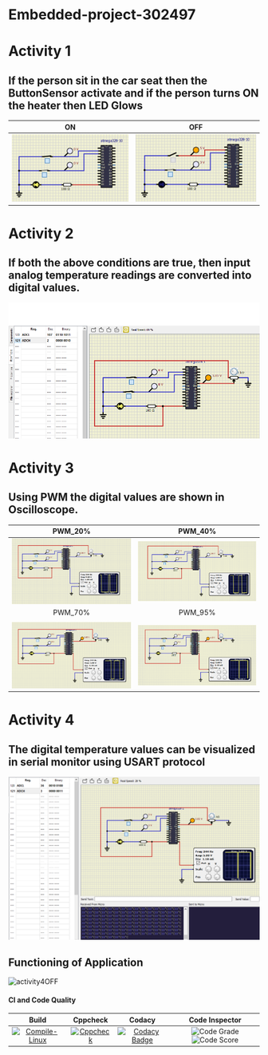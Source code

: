 # Embedded-project-302497

# Activity 1

## If the person sit in the car seat then the ButtonSensor activate and if the person turns ON the heater then LED Glows

|ON|OFF|
|:--:|:--:|
|![ON](https://github.com/KollaNarasimha/Embedded-project-302497/blob/main/Simulation/ON.PNG)|![OFF](https://github.com/KollaNarasimha/Embedded-project-302497/blob/main/Simulation/OFF.PNG)|

# Activity 2
## If both the above conditions are true, then input analog temperature readings are converted into digital values.
 ![ADC](https://github.com/KollaNarasimha/Embedded-project-302497/blob/main/Simulation/ADC.PNG)
 
 # Activity 3
 ## Using PWM the digital values are shown in Oscilloscope.

|PWM_20%|PWM_40%|
|:--:|:--:|
|![PWM_20%_Dutycycle](https://github.com/KollaNarasimha/Embedded-project-302497/blob/main/Simulation/PWM_20%25_Dutycycle.PNG)|![PWM_40%_Dutycycle](https://github.com/KollaNarasimha/Embedded-project-302497/blob/main/Simulation/PWM_40%25_Dutycycle.PNG)
|PWM_70%|PWM_95%|
|   |   |
![PWM_70%_Dutycycle](https://github.com/KollaNarasimha/Embedded-project-302497/blob/main/Simulation/PWM_70%25_Dutycycle.PNG)|![PWM_95%_Dutycycle](https://github.com/KollaNarasimha/Embedded-project-302497/blob/main/Simulation/PWM_95%25_Dutycycle.PNG)

# Activity 4

## The digital temperature values can be visualized in serial monitor using USART protocol
![activity4ON](https://github.com/KollaNarasimha/Embedded-project-302497/blob/main/Simulation/act%204.1.PNG)

## Functioning of Application

![activity4OFF](https://github.com/KollaNarasimha/Embedded-project-302497/blob/main/Simulation/act%204.gif)

#### CI and Code Quality

|Build|Cppcheck|Codacy|Code Inspector|
|:--:|:--:|:--:|:--:|
|[![Compile-Linux](https://github.com/KollaNarasimha/Embedded-project-302497/actions/workflows/compile.yml/badge.svg)](https://github.com/KollaNarasimha/Embedded-project-302497/actions/workflows/compile.yml)|[![Cppcheck](https://github.com/KollaNarasimha/Embedded-project-302497/actions/workflows/CodeQuality.yml/badge.svg)](https://github.com/KollaNarasimha/Embedded-project-302497/actions/workflows/CodeQuality.yml)|[![Codacy Badge](https://app.codacy.com/project/badge/Grade/409ce2c6d9a84b0a8e7f6c798a29150b)](https://www.codacy.com/gh/KollaNarasimha/Embedded-project-302497/dashboard?utm_source=github.com&amp;utm_medium=referral&amp;utm_content=KollaNarasimha/Embedded-project-302497&amp;utm_campaign=Badge_Grade)|  ![Code Grade](https://www.code-inspector.com/project/25934/status/svg) ![Code Score](https://www.code-inspector.com/project/25934/score/svg)
